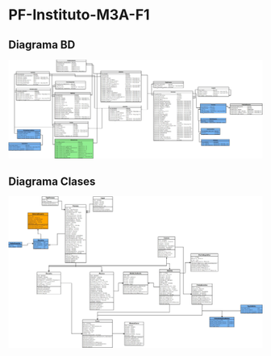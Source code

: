# PF-Instituto-M3A-F1

## Diagrama BD

![Diagrama Relacional BD](https://github.com/JohnnyGG98/PF-Instituto-M3A-F1/blob/master/Diagramas/BD/D-Relacional-PF.jpg "D-R") 

## Diagrama Clases 

![Diagrama Clases PF](https://github.com/JohnnyGG98/PF-Instituto-M3A-F1/blob/master/Diagramas/Clases/D-CLases-V.2.jpg "D-C") 
